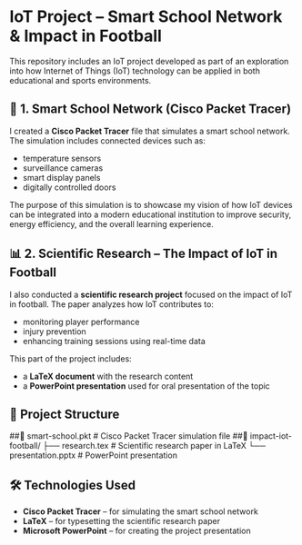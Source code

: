 # IoT Project – Smart School Network & Impact in Football

This repository includes an IoT project developed as part of an exploration into how Internet of Things (IoT) technology can be applied in both educational and sports environments.

## 🔌 1. Smart School Network (Cisco Packet Tracer)

I created a **Cisco Packet Tracer** file that simulates a smart school network. The simulation includes connected devices such as:
- temperature sensors  
- surveillance cameras  
- smart display panels  
- digitally controlled doors  

The purpose of this simulation is to showcase my vision of how IoT devices can be integrated into a modern educational institution to improve security, energy efficiency, and the overall learning experience.

## 📊 2. Scientific Research – The Impact of IoT in Football

I also conducted a **scientific research project** focused on the impact of IoT in football. The paper analyzes how IoT contributes to:
- monitoring player performance  
- injury prevention  
- enhancing training sessions using real-time data  

This part of the project includes:
- a **LaTeX document** with the research content  
- a **PowerPoint presentation** used for oral presentation of the topic  

## 📁 Project Structure
##📁 smart-school.pkt # Cisco Packet Tracer simulation file 
##📁 impact-iot-football/ 
  ├── research.tex # Scientific research paper in LaTeX 
  └── presentation.pptx # PowerPoint presentation


## 🛠️ Technologies Used

- **Cisco Packet Tracer** – for simulating the smart school network  
- **LaTeX** – for typesetting the scientific research paper  
- **Microsoft PowerPoint** – for creating the project presentation


